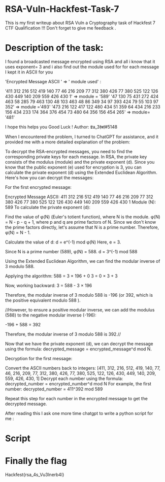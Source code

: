 # RSA-Vuln-Hackfest-Task-7
This is my first writeup about RSA Vuln a Cryptography task of Hackfest 7 CTF Qualification !!! Don't forget to give me feedback .

# Description of the task:

I found a broadcasted message encrypted using RSA and all i know that it uses exponent= 3 and i also find out the module used for for each message 
I kept it in ASCII for you 

'Encrypted Message ASCII '   => ' module used' : 

'411 312 216 512 419 140 77 46 216 209 77 312 380 426 77 380 525 122 126 430  449 140 209 559 426 430 1'    => module = '589'
'47 130 75 431 272 424 463 58 285 79 463 130 48 103 463 48 86 349 34 97 393 424 79 55 103 97 352' => module ='493'
'473 216 122 417 122 480 434 51 359 64 434 216 233 156 434 233 174 364 376 454 73 480 64 356 156 454 265' => module= '481'


I hope this helps you 
Good Luck !
Author: 𝕷a_3𝖋𝖚𝖋#5148

When I encountered the problem, I turned to ChatGPT for assistance, and it provided me with a more detailed explanation of the problem:

To decrypt the RSA-encrypted messages, you need to find the corresponding private keys for each message. In RSA, the private key consists of the modulus (module) and the private exponent (d). Since you know that the public exponent (e) used for encryption is 3, you can calculate the private exponent (d) using the Extended Euclidean Algorithm. Here's how you can decrypt the messages:

For the first encrypted message:

Encrypted Message ASCII: 411 312 216 512 419 140 77 46 216 209 77 312 380 426 77 380 525 122 126 430 449 140 209 559 426 430 1
Module (N): 589
To calculate the private exponent (d):

Find the value of φ(N) (Euler's totient function), where N is the module.
φ(N) = N - p - q + 1, where p and q are prime factors of N.
Since we don't know the prime factors directly, let's assume that N is a prime number.
Therefore, φ(N) = N - 1.

Calculate the value of d:
d = e^(-1) mod φ(N)
Here, e = 3.

Since N is a prime number (589), φ(N) = 588.
d = 3^(-1) mod 588

Using the Extended Euclidean Algorithm, we can find the modular inverse of 3 modulo 588.

Applying the algorithm:
588 = 3 × 196 + 0
3 = 0 × 3 + 3

Now, working backward:
3 = 588 - 3 × 196

Therefore, the modular inverse of 3 modulo 588 is -196 (or 392, which is the positive equivalent modulo 588 ). 

//However, to ensure a positive modular inverse, we can add the modulus (588) to the negative modular inverse (-196):

-196 + 588 = 392

Therefore, the modular inverse of 3 modulo 588 is 392.//


Now that we have the private exponent (d), we can decrypt the message using the formula: decrypted_message = encrypted_message^d mod N.

Decryption for the first message:

Convert the ASCII numbers back to integers: [411, 312, 216, 512, 419, 140, 77, 46, 216, 209, 77, 312, 380, 426, 77, 380, 525, 122, 126, 430, 449, 140, 209, 559, 426, 430, 1]
Decrypt each number using the formula: decrypted_number = encrypted_number^d mod N
For example, the first number:
decrypted_number = 411^392 mod 589

Repeat this step for each number in the encrypted message to get the decrypted message.

After reading this I ask one more time chatgpt to write a python script for me :

# Script 



# Finally the flag

Hackfest{rsa_4s_Vu3lnerb4l}
